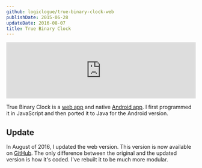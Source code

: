 ```yaml
---
github: logiclogue/true-binary-clock-web
publishDate: 2015-06-28
updateDate: 2016-08-07
title: True Binary Clock
---
```


<iframe src="http://jordanlord.co.uk/binary_clock" frameBorder="0" style="width: 100%;"></iframe>

True Binary Clock is a
[web app](http://jordanlord.co.uk/binary_clock)
and native
[Android app](https://play.google.com/store/apps/details?id=com.jordanlorddevelopments.binaryclock).
I first programmed it in JavaScript and then ported it to Java for the Android
version.

## Update

In August of 2016, I updated the web version. This version is now available on
[GitHub](https://github.com/logiclogue/true-binary-clock-web). The only
difference between the original and the updated version is how it's coded. I've
rebuilt it to be much more modular.
